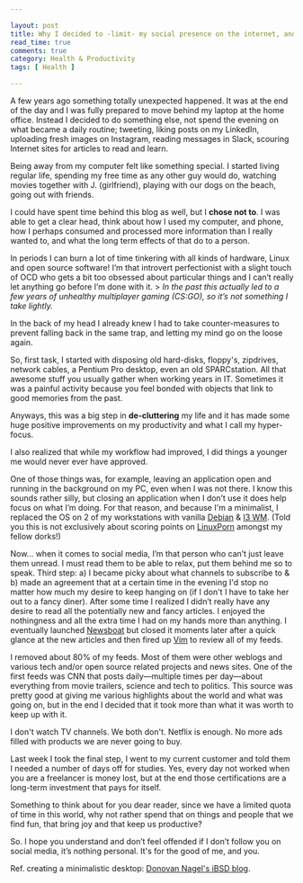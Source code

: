 ```yaml
---

layout: post
title: Why I decided to -limit- my social presence on the internet, and why I think this will be good for the both of us
read_time: true
comments: true
category: Health & Productivity
tags: [ Health ]

---
```

A few years ago something totally unexpected happened. It was at the end of the day and I was fully prepared to move behind my laptop at the home office. Instead I decided to do something else, not spend the evening on what became a daily routine; tweeting, liking posts on my LinkedIn, uploading fresh images on Instagram, reading messages in Slack, scouring Internet sites for articles to read and learn.

Being away from my computer felt like something special. I started living regular life, spending my free time as any other guy would do, watching movies together with J. (girlfriend), playing with our dogs on the beach, going out with friends. 

I could have spent time behind this blog as well, but I **chose not to**. I was able to get a clear head, think about how I used my computer, and phone, how I perhaps consumed and processed more information than I really wanted to, and what the long term effects of that do to a person.

In periods I can burn a lot of time tinkering with all kinds of hardware, Linux and open source software! I’m that introvert perfectionist with a slight touch of OCD who gets a bit too obsessed about particular things and I can’t really let anything go before I’m done with it. > *In the past this actually led to a few years of unhealthy multiplayer gaming (CS:GO), so it’s not something I take lightly.* 

In the back of my head I already knew I had to take counter-measures to prevent falling back in the same trap, and letting my mind go on the loose again. 

So, first task, I started with disposing old hard-disks, floppy's, zipdrives, network cables, a Pentium Pro desktop, even an old SPARCstation. All that awesome stuff you usually gather when working years in IT. Sometimes it was a painful activity because you feel bonded with objects that link to good memories from the past. 

Anyways, this was a big step in **de-cluttering** my life and it has made some huge positive improvements on my productivity and what I call my hyper-focus. 

I also realized that while my workflow had improved, I did things a younger me would never ever have approved. 

One of those things was, for example, leaving an application open and running in the background on my PC, even when I was not there. I know this sounds rather silly, but closing an application when I don’t use it does help focus on what I’m doing. For that reason, and because I'm a minimalist, I replaced the OS on 2 of my workstations with vanilla [Debian](https://www.debian.org/) & [I3 WM](https://i3wm.org/). (Told you this is not exclusively about scoring points on [LinuxPorn](https://www.reddit.com/r/LinuxPorn/) amongst my fellow dorks!)

Now... when it comes to social media, I’m that person who can’t just leave them unread. I must read them to be able to relax, put them behind me so to speak. Third step: a) I became picky about what channels to subscribe to & b) made an agreement that at a certain time in the evening I'd stop no matter how much my desire to keep hanging on (if I don't I have to take her out to a fancy diner). After some time I realized I didn’t really have any desire to read all the potentially new and fancy articles. I enjoyed the nothingness and all the extra time I had on my hands more than anything. I eventually launched [Newsboat]([https://newsboat.org/) but closed it moments later after a quick glance at the new articles and then fired up [Vim](https://www.vim.org/download.php/) to review all of my feeds.

I removed about 80% of my feeds. Most of them were other weblogs and various tech and/or open source related projects and news sites. One of the first feeds was CNN that posts daily—multiple times per day—about everything from movie trailers, science and tech to politics. This source was pretty good at giving me various highlights about the world and what was going on, but in the end I decided that it took more than what it was worth to keep up with it.

I don't watch TV channels. We both don't. Netflix is enough. No more ads filled with products we are never going to buy.

Last week I took the final step, I went to my current customer and told them I needed a number of days off for studies. Yes, every day not worked when you are a freelancer is money lost, but at the end those certifications are a long-term investment that pays for itself.

Something to think about for you dear reader, since we have a limited quota of time in this world, why not rather spend that on things and people that we find fun, that bring joy and that keep us productive?

So. I hope you understand and don’t feel offended if I don’t follow you on social media, it’s nothing personal. It's for the good of me, and you.

Ref. creating a minimalistic desktop: [Donovan Nagel's iBSD blog](https://i-bsd.com/blog/).
